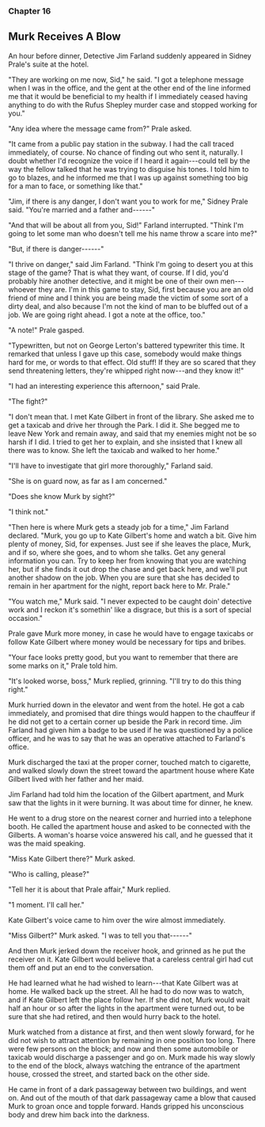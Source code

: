 ### Chapter 16

## Murk Receives A Blow

An hour before dinner, Detective Jim Farland suddenly appeared in Sidney Prale's suite at the hotel.

"They are working on me now, Sid," he said. "I got a telephone message when I was in the office, and the gent at the other end of the line informed me that it would be beneficial to my health if I immediately ceased having anything to do with the Rufus Shepley murder case and stopped working for you."

"Any idea where the message came from?" Prale asked.

"It came from a public pay station in the subway. I had the call traced immediately, of course. No chance of finding out who sent it, naturally. I doubt whether I'd recognize the voice if I heard it again---could tell by the way the fellow talked that he was trying to disguise his tones. I told him to go to blazes, and he informed me that I was up against something too big for a man to face, or something like that."

"Jim, if there is any danger, I don't want you to work for me," Sidney Prale said. "You're married and a father and------"

"And that will be about all from you, Sid!" Farland interrupted. "Think I'm going to let some man who doesn't tell me his name throw a scare into me?"

"But, if there is danger------"

"I thrive on danger," said Jim Farland. "Think I'm going to desert you at this stage of the game? That is what they want, of course. If I did, you'd probably hire another detective, and it might be one of their own men---whoever they are. I'm in this game to stay, Sid, first because you are an old friend of mine and I think you are being made the victim of some sort of a dirty deal, and also because I'm not the kind of man to be bluffed out of a job. We are going right ahead. I got a note at the office, too."

"A note!" Prale gasped.

"Typewritten, but not on George Lerton's battered typewriter this time. It remarked that unless I gave up this case, somebody would make things hard for me, or words to that effect. Old stuff! If they are so scared that they send threatening letters, they're whipped right now---and they know it!"

"I had an interesting experience this afternoon," said Prale.

"The fight?"

"I don't mean that. I met Kate Gilbert in front of the library. She asked me to get a taxicab and drive her through the Park. I did it. She begged me to leave New York and remain away, and said that my enemies might not be so harsh if I did. I tried to get her to explain, and she insisted that I knew all there was to know. She left the taxicab and walked to her home."

"I'll have to investigate that girl more thoroughly," Farland said.

"She is on guard now, as far as I am concerned."

"Does she know Murk by sight?"

"I think not."

"Then here is where Murk gets a steady job for a time," Jim Farland declared. "Murk, you go up to Kate Gilbert's home and watch a bit. Give him plenty of money, Sid, for expenses. Just see if she leaves the place, Murk, and if so, where she goes, and to whom she talks. Get any general information you can. Try to keep her from knowing that you are watching her, but if she finds it out drop the chase and get back here, and we'll put another shadow on the job. When you are sure that she has decided to remain in her apartment for the night, report back here to Mr. Prale."

"You watch me," Murk said. "I never expected to be caught doin' detective work and I reckon it's somethin' like a disgrace, but this is a sort of special occasion."

Prale gave Murk more money, in case he would have to engage taxicabs or follow Kate Gilbert where money would be necessary for tips and bribes.

"Your face looks pretty good, but you want to remember that there are some marks on it," Prale told him.

"It's looked worse, boss," Murk replied, grinning. "I'll try to do this thing right."

Murk hurried down in the elevator and went from the hotel. He got a cab immediately, and promised that dire things would happen to the chauffeur if he did not get to a certain corner up beside the Park in record time. Jim Farland had given him a badge to be used if he was questioned by a police officer, and he was to say that he was an operative attached to Farland's office.

Murk discharged the taxi at the proper corner, touched match to cigarette, and walked slowly down the street toward the apartment house where Kate Gilbert lived with her father and her maid.

Jim Farland had told him the location of the Gilbert apartment, and Murk saw that the lights in it were burning. It was about time for dinner, he knew.

He went to a drug store on the nearest corner and hurried into a telephone booth. He called the apartment house and asked to be connected with the Gilberts. A woman's hoarse voice answered his call, and he guessed that it was the maid speaking.

"Miss Kate Gilbert there?" Murk asked.

"Who is calling, please?"

"Tell her it is about that Prale affair," Murk replied.

"1 moment. I'll call her."

Kate Gilbert's voice came to him over the wire almost immediately.

"Miss Gilbert?" Murk asked. "I was to tell you that------"

And then Murk jerked down the receiver hook, and grinned as he put the receiver on it. Kate Gilbert would believe that a careless central girl had cut them off and put an end to the conversation.

He had learned what he had wished to learn---that Kate Gilbert was at home. He walked back up the street. All he had to do now was to watch, and if Kate Gilbert left the place follow her. If she did not, Murk would wait half an hour or so after the lights in the apartment were turned out, to be sure that she had retired, and then would hurry back to the hotel.

Murk watched from a distance at first, and then went slowly forward, for he did not wish to attract attention by remaining in one position too long. There were few persons on the block; and now and then some automobile or taxicab would discharge a passenger and go on. Murk made his way slowly to the end of the block, always watching the entrance of the apartment house, crossed the street, and started back on the other side.

He came in front of a dark passageway between two buildings, and went on. And out of the mouth of that dark passageway came a blow that caused Murk to groan once and topple forward. Hands gripped his unconscious body and drew him back into the darkness.

